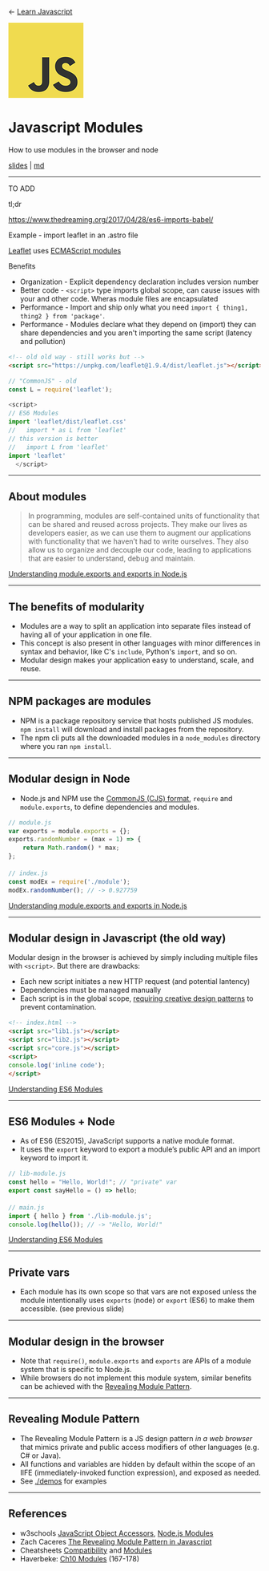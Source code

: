 <!-- paginate: true -->

← [Learn Javascript](../../)

<a href="../../"><img width="150" src="../../assets/img/logos/logo-javascript-150w.png"></a>

# Javascript Modules

How to use modules in the browser and node

<span class="slides-small"><a href="slides.html">slides</a> | <a href="modules.md">md</a></span>

<!--
Presentation comments ...
-->


---

TO ADD

tl;dr






https://www.thedreaming.org/2017/04/28/es6-imports-babel/

Example - import leaflet in an .astro file

[Leaflet](https://leafletjs.com/2022/09/21/leaflet-1.9.0.html) uses [ECMAScript modules](https://developer.mozilla.org/en-US/docs/Web/JavaScript/Guide/Modules)


Benefits
- Organization - Explicit dependency declaration includes version number
- Better code - `<script>` type imports global scope, can cause issues with your and other code. Wheras module files are encapsulated
- Performance - Import and ship only what you need `import { thing1, thing2 } from 'package'`.
- Performance - Modules declare what they depend on (import) they can share dependencies and you aren't importing the same script (latency and pollution)


```html
<!-- old old way - still works but -->
<script src="https://unpkg.com/leaflet@1.9.4/dist/leaflet.js"></script>
```

```js
// "CommonJS" - old
const L = require('leaflet');
```


```js
<script>
// ES6 Modules
import 'leaflet/dist/leaflet.css'
//   import * as L from 'leaflet'
// this version is better 
//   import L from 'leaflet'
import 'leaflet'
  </script>
```



---

## About modules

> In programming, modules are self-contained units of functionality that can be shared and reused across projects. They make our lives as developers easier, as we can use them to augment our applications with functionality that we haven’t had to write ourselves. They also allow us to organize and decouple our code, leading to applications that are easier to understand, debug and maintain.

<div class="caption slides-small">
	<a href="https://www.sitepoint.com/understanding-module-exports-exports-node-js/" target="_blank">Understanding module.exports and exports in Node.js</a>
</div>




---

## The benefits of modularity

- Modules are a way to split an application into separate files instead of having all of your application in one file.
- This concept is also present in other languages with minor differences in syntax and behavior, like C's `include`, Python's `import`, and so on.
- Modular design makes your application easy to understand, scale, and reuse.



---

## NPM packages are modules

- NPM is a package repository service that hosts published JS modules. `npm install` will download and install packages from the repository.
- The npm cli puts all the downloaded modules in a `node_modules` directory where you ran `npm install`.



---

## Modular design in Node

<div class="twocolumn">
<div class="col">

- Node.js and NPM use the <a href="https://en.wikipedia.org/wiki/CommonJS" target="_blank">CommonJS (CJS) format</a>, `require` and `module.exports`, to define dependencies and modules.

</div>
<div class="col">

```js
// module.js
var exports = module.exports = {};
exports.randomNumber = (max = 1) => {
	return Math.random() * max;
};

// index.js
const modEx = require('./module');
modEx.randomNumber(); // -> 0.927759
```

<div class="caption slides-small">
	<a href="https://www.sitepoint.com/understanding-module-exports-exports-node-js/" target="_blank">Understanding module.exports and exports in Node.js</a>
</div>

</div>
</div>




---

## Modular design in Javascript (the old way)

<div class="twocolumn">
<div class="col">

Modular design in the browser is achieved by simply including multiple files with `<script>`. But there are drawbacks:
- Each new script initiates a new HTTP request (and potential lantency)
- Dependencies must be managed manually
- Each script is in the global scope, <a href="https://www.patterns.dev/" target="_blank">requiring creative design patterns</a> to prevent contamination.

</div>
<div class="col">

```html
<!-- index.html -->
<script src="lib1.js"></script>
<script src="lib2.js"></script>
<script src="core.js"></script>
<script>
console.log('inline code');
</script>
```

<div class="caption slides-small">
	<a href="https://www.sitepoint.com/understanding-es6-modules/" target="_blank">Understanding ES6 Modules</a>
</div>

</div>
</div>




---

## ES6 Modules + Node

<div class="twocolumn">
<div class="col">

- As of ES6 (ES2015), JavaScript supports a native module format.
- It uses the `export` keyword to export a module’s public API and an import keyword to import it.


</div>
<div class="col">

```js
// lib-module.js
const hello = "Hello, World!"; // "private" var
export const sayHello = () => hello;

// main.js
import { hello } from './lib-module.js';
console.log(hello()); // -> "Hello, World!"
```

<div class="caption slides-small">
	<a href="https://www.sitepoint.com/understanding-es6-modules/" target="_blank">Understanding ES6 Modules</a>
</div>

</div>
</div>




---

## Private vars

- Each module has its own scope so that vars are not exposed unless the module intentionally uses `exports` (node) or `export` (ES6) to make them accessible. (see previous slide)








---

## Modular design in the browser

- Note that `require()`, `module.exports` and `exports` are APIs of a module system that is specific to Node.js.
- While browsers do not implement this module system, similar benefits can be achieved with the [Revealing Module Pattern](https://www.oreilly.com/library/view/learning-javascript-design/9781449334840/ch09s03.html).


---

## Revealing Module Pattern

- The Revealing Module Pattern is a JS design pattern *in a web browser* that mimics private and public access modifiers of other languages (e.g. C# or Java).
- All functions and variables are hidden by default within the scope of an IIFE (immediately-invoked function expression), and exposed as needed.
- See [./demos](./demos) for examples




---

## References

- w3schools [JavaScript Object Accessors](https://www.w3schools.com/js/js_object_accessors.asp), [Node.js Modules](https://www.w3schools.com/nodejs/nodejs_modules.asp)
- Zach Caceres [The Revealing Module Pattern in Javascript](https://gist.github.com/zcaceres/bb0eec99c02dda6aac0e041d0d4d7bf2#file-revealing-module-pattern-md)
- Cheatsheets [Compatibility](../reference-sheets/js-10-compatibility.pdf) and [Modules](../reference-sheets/js-11-modules.pdf)
- Haverbeke: [Ch10 Modules](https://eloquentjavascript.net/10_modules.html) (167-178)
